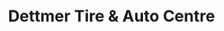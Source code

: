 ---
title: "Dettmer Tire & Auto Centre"
url: /guelph/dettmer-tire-und-auto-centre/
shop: Autowerkstatt
---